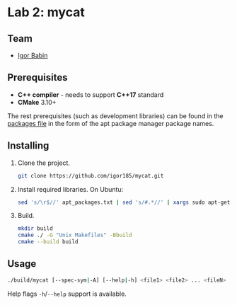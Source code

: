 # Lab 2: mycat 

## Team

 - [Igor Babin](https://github.com/igor185)

## Prerequisites

 - **C++ compiler** - needs to support **C++17** standard
 - **CMake** 3.10+
 
The rest prerequisites (such as development libraries) can be found in the [packages file](./apt_packages.txt) in the form of the apt package manager package names.

## Installing

1. Clone the project.
    ```bash
    git clone https://github.com/igor185/mycat.git
    ```
2. Install required libraries. On Ubuntu:
   ```bash
   sed 's/\r$//' apt_packages.txt | sed 's/#.*//' | xargs sudo apt-get install -y
   ```
3. Build.
    ```bash
    mkdir build
    cmake ./ -G "Unix Makefiles" -Bbuild
    cmake --build build
    ```

## Usage

```bash
./build/mycat [--spec-sym|-A] [--help|-h] <file1> <file2> ... <fileN>    
```

Help flags `-h`/`--help` support is available.
